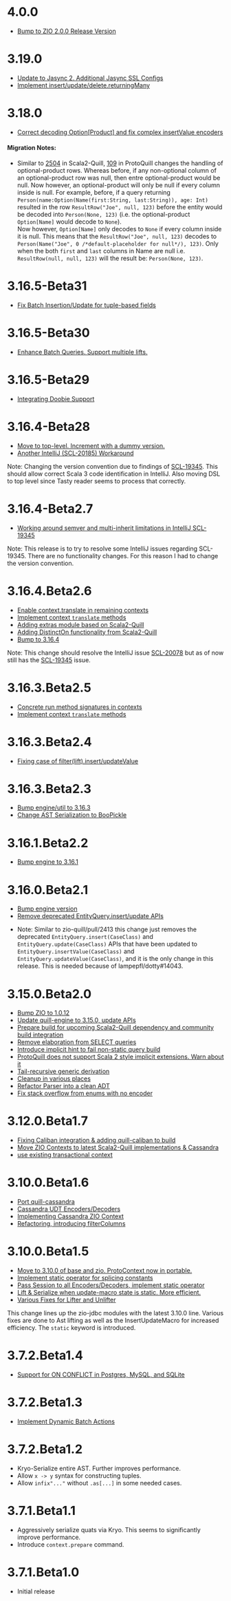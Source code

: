 # 4.0.0

- [Bump to ZIO 2.0.0 Release Version](https://github.com/zio/zio-protoquill/pull/146)

# 3.19.0

- [Update to Jasync 2. Additional Jasync SSL Configs](https://github.com/zio/zio-protoquill/pull/142)
- [Implement insert/update/delete.returningMany](https://github.com/zio/zio-protoquill/pull/117)

# 3.18.0

- [Correct decoding Option[Product] and fix complex insertValue encoders](https://github.com/zio/zio-protoquill/pull/109)

#### Migration Notes:
- Similar to [2504](https://github.com/zio/zio-quill/pull/2504) in Scala2-Quill, [109](https://github.com/zio/zio-protoquill/pull/109) in ProtoQuill changes the handling of optional-product rows. Whereas before, if any non-optional column of an optional-product row was null, then entre optional-product would be null. Now however, an optional-product will only be null if every column inside is null. For example, before, if a query returning `Person(name:Option(Name(first:String, last:String)), age: Int)` resulted in the row `ResultRow("Joe", null, 123)` before the entity would be decoded into `Person(None, 123)` (i.e. the optional-product `Option[Name]` would decode to `None`).<br>
  Now however, `Option[Name]` only decodes to `None` if every column inside it is null. This means that the `ResultRow("Joe", null, 123)` decodes to `Person(Name("Joe", 0 /*default-placeholder for null*/), 123)`. Only when the both `first` and `last` columns in Name are null i.e. `ResultRow(null, null, 123)` will the result be: `Person(None, 123)`.

# 3.16.5-Beta31

- [Fix Batch Insertion/Update for tuple-based fields](https://github.com/zio/zio-protoquill/pull/103)

# 3.16.5-Beta30

- [Enhance Batch Queries. Support multiple lifts.](https://github.com/zio/zio-protoquill/pull/100)

# 3.16.5-Beta29

- [Integrating Doobie Support](https://github.com/zio/zio-protoquill/pull/98)

# 3.16.4-Beta28

- [Move to top-level. Increment with a dummy version.](https://github.com/zio/zio-protoquill/commit/8597a5f3d45bf5e68fcb8f2df1e2aa510213c5dd)
- [Another IntelliJ (SCL-20185) Workaround](https://github.com/zio/zio-protoquill/commit/6c4f75d9a40804b17dd9182009b9ab8e5d8c0c93)

Note: Changing the version convention due to findings of [SCL-19345](https://youtrack.jetbrains.com/issue/SCL-19345). This should allow correct Scala 3 code identification in IntelliJ. Also moving DSL to top level since Tasty reader seems to process that correctly.

# 3.16.4-Beta2.7

- [Working around semver and multi-inherit limitations in IntelliJ SCL-19345](https://github.com/zio/zio-protoquill/actions/runs/2270134936)

Note: This release is to try to resolve some IntelliJ issues regarding SCL-19345. There are no functionality changes. For this reason I had to change the version convention.

# 3.16.4.Beta2.6

- [Enable context.translate in remaining contexts](https://github.com/zio/zio-protoquill/pull/91)
- [Implement context `translate` methods](https://github.com/zio/zio-protoquill/pull/81)
- [Adding extras module based on Scala2-Quill](https://github.com/zio/zio-protoquill/pull/90)
- [Adding DistinctOn functionality from Scala2-Quill](https://github.com/zio/zio-protoquill/pull/89)
- [Bump to 3.16.4](https://github.com/zio/zio-protoquill/pull/88)

Note: This change should resolve the IntelliJ issue [SCL-20078](https://youtrack.jetbrains.com/issue/SCL-20078)
but as of now still has the [SCL-19345](https://youtrack.jetbrains.com/issue/SCL-19345) issue.

# 3.16.3.Beta2.5

- [Concrete run method signatures in contexts](https://github.com/zio/zio-protoquill/pull/83)
- [Implement context `translate` methods](https://github.com/zio/zio-protoquill/pull/81)

# 3.16.3.Beta2.4

- [Fixing case of filter(lift).insert/updateValue](https://github.com/zio/zio-protoquill/pull/76)

# 3.16.3.Beta2.3

- [Bump engine/util to 3.16.3](https://github.com/zio/zio-protoquill/pull/74)
- [Change AST Serialization to BooPickle](https://github.com/zio/zio-protoquill/pull/72)

# 3.16.1.Beta2.2

- [Bump engine to 3.16.1](https://github.com/zio/zio-protoquill/pull/65)

# 3.16.0.Beta2.1

- [Bump engine version](https://github.com/zio/zio-protoquill/pull/62)
- [Remove deprecated EntityQuery.insert/update APIs](https://github.com/zio/zio-protoquill/pull/61)

* Note: Similar to zio-quill/pull/2413 this change just removes the deprecated
  `EntityQuery.insert(CaseClass)` and `EntityQuery.update(CaseClass)` APIs that have been updated
  to `EntityQuery.insertValue(CaseClass)` and `EntityQuery.updateValue(CaseClass)`,
  and it is the only change in this release. This is needed because of lampepfl/dotty#14043.

# 3.15.0.Beta2.0

- [Bump ZIO to 1.0.12](https://github.com/zio/zio-protoquill/pull/57)
- [Update quill-engine to 3.15.0, update APIs](https://github.com/zio/zio-protoquill/pull/59)
- [Prepare build for upcoming Scala2-Quill dependency and community build integration](https://github.com/zio/zio-protoquill/pull/58)
- [Remove elaboration from SELECT queries](https://github.com/zio/zio-protoquill/pull/56)
- [Introduce implicit hint to fail non-static query build](https://github.com/zio/zio-protoquill/pull/55)
- [ProtoQuill does not support Scala 2 style implicit extensions. Warn about it](https://github.com/zio/zio-protoquill/pull/53)
- [Tail-recursive generic derivation](https://github.com/zio/zio-protoquill/pull/52)
- [Cleanup in various places](https://github.com/zio/zio-protoquill/pull/50)
- [Refactor Parser into a clean ADT](https://github.com/zio/zio-protoquill/pull/48)
- [Fix stack overflow from enums with no encoder](https://github.com/zio/zio-protoquill/pull/47)

# 3.12.0.Beta1.7

* [Fixing Caliban integration & adding quill-caliban to build](https://github.com/zio/zio-protoquill/pull/44)
* [Move ZIO Contexts to latest Scala2-Quill implementations & Cassandra](https://github.com/zio/zio-protoquill/pull/43)
* [use existing transactional context](https://github.com/zio/zio-protoquill/pull/29)

# 3.10.0.Beta1.6

* [Port quill-cassandra](https://github.com/getquill/protoquill/pull/23)
* [Cassandra UDT Encoders/Decoders](https://github.com/getquill/protoquill/pull/25)
* [Implementing Cassandra ZIO Context](https://github.com/getquill/protoquill/pull/26)
* [Refactoring, introducing filterColumns](https://github.com/getquill/protoquill/commit/e070b862075e3beec56ad05c6801608acaa1dd0c)

# 3.10.0.Beta1.5

* [Move to 3.10.0 of base and zio. ProtoContext now in portable.](https://github.com/getquill/protoquill/commit/39c62ab2e6400f9cf4b3d87740900f55fd69ab12)
* [Implement static operator for splicing constants](https://github.com/getquill/protoquill/pull/16)
* [Pass Session to all Encoders/Decoders, implement static operator](https://github.com/getquill/protoquill/pull/18)
* [Lift & Serialize when update-macro state is static. More efficient.](https://github.com/getquill/protoquill/pull/19)
* [Various Fixes for Lifter and Unlifter](https://github.com/getquill/protoquill/pull/20)

This change lines up the zio-jdbc modules with the latest 3.10.0 line. Various fixes are done to Ast lifting as well as the InsertUpdateMacro for increased efficiency. The `static` keyword is introduced.

# 3.7.2.Beta1.4

* [Support for ON CONFLICT in Postgres, MySQL, and SQLite](https://github.com/getquill/protoquill/pull/9)

# 3.7.2.Beta1.3

* [Implement Dynamic Batch Actions](https://github.com/getquill/protoquill/pull/8)

# 3.7.2.Beta1.2

* Kryo-Serialize entire AST. Further improves performance.
* Allow `x -> y` syntax for constructing tuples.
* Allow `infix"..."` without `.as[...]` in some needed cases.

# 3.7.1.Beta1.1

* Aggressively serialize quats via Kryo. This seems to significantly improve performance.
* Introduce `context.prepare` command.

# 3.7.1.Beta1.0

* Initial release
